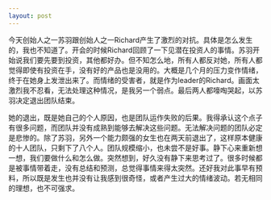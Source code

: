 ```yaml
---
layout: post
---
```

今天创始人之一苏羽跟创始人之一Richard产生了激烈的对抗。具体是怎么发生的，我也不知道了。开会的时候Richard回顾了一下见潜在投资人的事情。苏羽开始说我们要先要到投资，其他都好办。但不知怎么地，所有人都反对她，所有人都觉得即使有投资在手，没有好的产品也是没用的。大概是几个月的压力变作情绪，终于在她身上发泄出来了。而情绪的受害者，就是作为leader的Richard。画面太激烈我不忍看，无法处理这种情况，是我另一个弱点。最后两人都嚎啕哭起，以苏羽决定退出团队结束。

她的退出，既是她自己的个人原因，也是团队运作失败的后果。我得承认这个点子有很多问题，而团队并没有成熟到能够去解决这些问题。无法解决问题的团队必定是悲惨的。除了苏羽，另外一个能力颇强的女生也在两天前退出了，这样原本健康的十人团队，只剩下了八个人。团队规模缩小，也未尝不是好事。静下心来重新想一想，我们要做什么和怎么做。突然想到，好久没有静下来思考过了。很多时候都是被事情带着走，没有总结和预测，总觉得事情来得太突然。还好我对此事早有预料，所以既是发生也并没有让我感到很奇怪，或者产生过大的情绪波动。若无相同的理想，也不可强求。